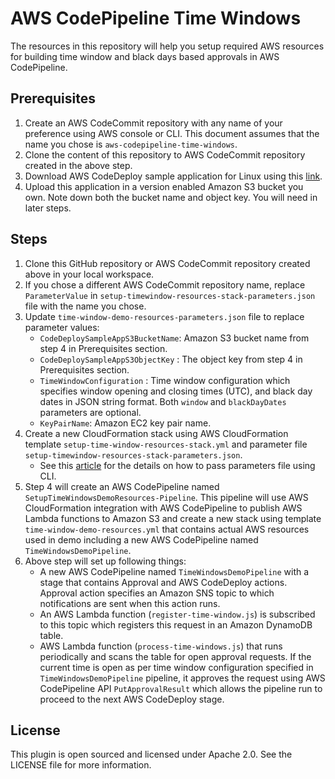 # AWS CodePipeline Time Windows

The resources in this repository will help you setup required AWS resources
for building time window and black days based approvals in AWS CodePipeline.

## Prerequisites

1. Create an AWS CodeCommit repository with any name of your preference using AWS console or CLI. This document assumes
that the name you chose is `aws-codepipeline-time-windows`. 
2. Clone the content of this repository to AWS CodeCommit repository created in the above step.
3. Download AWS CodeDeploy sample application for Linux using this [link](https://s3.amazonaws.com/aws-codedeploy-us-east-1/samples/latest/SampleApp_Linux.zip).
4. Upload this application in a version enabled Amazon S3 bucket you own. Note down both the bucket name and object key. 
You will need in later steps.
 
## Steps 
1. Clone this GitHub repository or AWS CodeCommit repository created above in your local workspace.
2. If you chose a different AWS CodeCommit repository name, replace `ParameterValue` in `setup-timewindow-resources-stack-parameters.json` file with the name you chose.
3. Update `time-window-demo-resources-parameters.json` file to replace parameter values:
    * `CodeDeploySampleAppS3BucketName`: Amazon S3 bucket name from step 4 in Prerequisites section.
    * `CodeDeploySampleAppS3ObjectKey` : The object key from step 4 in Prerequisites section.
    * `TimeWindowConfiguration` : Time window configuration which specifies window opening and closing times (UTC), and black day dates in JSON string format. Both `window` and `blackDayDates` parameters are optional.
    * `KeyPairName`: Amazon EC2 key pair name.
4. Create a new CloudFormation stack using AWS CloudFormation template `setup-time-window-resources-stack.yml` 
and parameter file `setup-timewindow-resources-stack-parameters.json`. 
    * See this [article](https://aws.amazon.com/blogs/devops/passing-parameters-to-cloudformation-stacks-with-the-aws-cli-and-powershell/) for the details on how to pass parameters file using CLI.
5. Step 4 will create an AWS CodePipeline named `SetupTimeWindowsDemoResources-Pipeline`. This pipeline will use AWS CloudFormation integration with AWS CodePipeline to publish AWS Lambda functions to Amazon S3 and create a new stack using template `time-window-demo-resources.yml` that contains actual AWS resources used in demo including a new AWS CodePipeline named `TimeWindowsDemoPipeline`. 
6. Above step will set up following things:
    * A new AWS CodePipeline named `TimeWindowsDemoPipeline` with a stage that contains Approval and AWS CodeDeploy actions. Approval action specifies an Amazon SNS topic to which notifications are sent when this action runs. 
    * An AWS Lambda function (`register-time-window.js`) is subscribed to this topic which registers this request in an Amazon DynamoDB table.
    * AWS Lambda function (`process-time-windows.js`) that runs periodically and scans the table for open approval requests. If the current time is open as per time window configuration specified in `TimeWindowsDemoPipeline` pipeline, it approves the request using AWS CodePipeline API `PutApprovalResult` which allows the pipeline run to proceed to the next AWS CodeDeploy stage.

## License
This plugin is open sourced and licensed under Apache 2.0. See the LICENSE file for more information.
